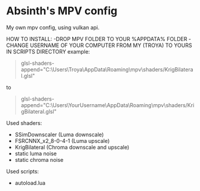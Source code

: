 # Absinth's MPV config
My own mpv config, using vulkan api.

HOW TO INSTALL:
-DROP MPV FOLDER TO YOUR %APPDATA% FOLDER
-CHANGE USERNAME OF YOUR COMPUTER FROM MY (TROYA) TO YOURS IN SCRIPTS DIRECTORY
example:
 >glsl-shaders-append="C:\Users\Troya\AppData\Roaming\mpv\shaders/KrigBilateral.glsl"
 
to

 >glsl-shaders-append="C:\Users\YourUsername\AppData\Roaming\mpv\shaders/KrigBilateral.glsl"

Used shaders:
- SSimDownscaler (Luma downscale)
- FSRCNNX_x2_8-0-4-1 (Luma upscale)
- KrigBilateral (Chroma downscale and upscale)
- static luma noise
- static chroma noise

Used scripts:
- autoload.lua
